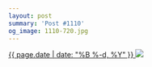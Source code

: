 ```yaml
---
layout: post
summary: 'Post #1110'
og_image: 1110-720.jpg
---
```


<p>
 <time>
  <a href="/1110">
   {{ page.date | date: "%B %-d, %Y" }}
  </a>
 </time>
 <a href="/1110">
  <img sizes="(min-width: 700px) 50vw, calc(100vw - 2rem)" src="{{ site.assets_url }}/1110-360.jpg" srcset="{{ site.assets_url }}/1110-180.jpg 180w, {{ site.assets_url }}/1110-360.jpg 360w, {{ site.assets_url }}/1110-540.jpg 540w, {{ site.assets_url }}/1110-720.jpg 720w"/>
 </a>
</p>
